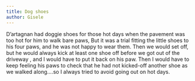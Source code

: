 ```yaml
---
title: Dog shoes
author: Gisele
---
```


D’artagnan had doggie shoes for those hot days when the pavement was too hot for him to walk bare paws, But it was a trial fitting the little shoes to his four paws, and he was not happy to wear them. Then we would set off, but he would always kick at least one shoe off before we got out of the driveway , and I would have to put it back on his paw. Then I would have to keep feeling his paws to check that he had not kicked-off another shoe as we walked along….so I always tried to avoid going out on hot days.
